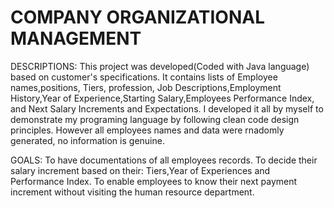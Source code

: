 # COMPANY ORGANIZATIONAL MANAGEMENT

DESCRIPTIONS: 
This project was developed(Coded with Java language) based on customer's specifications. It contains lists of Employee names,positions, Tiers, profession, Job Descriptions,Employment History,Year of Experience,Starting Salary,Employees Performance Index, and Next Salary Increments and Expectations.
I developed it all by myself to demonstrate my programing language by following clean code design principles. However all employees names and data were rnadomly generated, no information is genuine.
 
GOALS: 
To have documentations of all employees records. 
To decide their salary increment based on their: Tiers,Year of Experiences and Performance Index.
To enable employees to know their next payment increment without visiting the human resource department.

